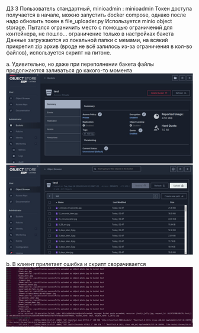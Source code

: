 ДЗ 3
Пользователь стандартный, minioadmin : minioadmin
Токен доступа получается в начале, можно запустить docker compose, однако после надо обновить токен в file_uploader.py
Используется minio object storage. 
Пытался ограничить место с помощью ограничений для контейнера, не пошло... ограничение только в настройках бакета
Данные загружаются из локальной папки с мемами, на всякий прикрепил zip архив (вроде не всё залилось из-за ограничения в кол-во файлов), используется скрипт на питоне.

a. Удивительно, но даже при переполнении бакета файлы продолжаются заливаться до какого-то момента
![alt text](https://github.com/birmoscow/COT-3/blob/main/srv.jpeg)
![alt text](https://github.com/birmoscow/COT-3/blob/main/srv2.jpeg)

b. В клиент прилетает ошибка и скрипт сворачивается
![alt text](https://github.com/birmoscow/COT-3/blob/main/cl.jpeg)
